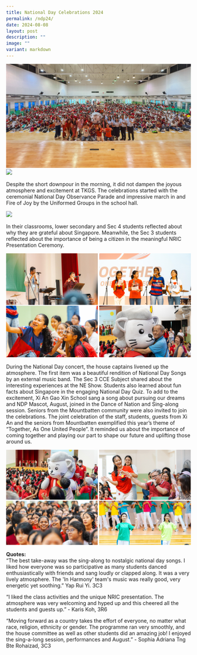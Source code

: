 ```yaml
---
title: National Day Celebrations 2024
permalink: /ndp24/
date: 2024-08-08
layout: post
description: ""
image: ""
variant: markdown
---
```

<img src="/images/Sparkling_Moment/2024/NDP_Heroshot1.jpg">
<img src="/images/Sparkling_Moment/2024/NDP_Heroshot2.jpg">

<p>Despite the short downpour in the morning, it did not dampen the joyous atmosphere and excitement at TKGS. The celebrations started with the ceremonial National Day Observance Parade and impressive march in and Fire of Joy by the Uniformed Groups in the school hall.</p>
<img src="/images/Sparkling_Moment/2024/NPCCShot_2.jpg">

<p>In their classrooms, lower secondary and Sec 4 students reflected about why they are grateful about Singapore. Meanwhile, the Sec 3 students reflected about the importance of being a citizen in the meaningful NRIC Presentation Ceremony.</p>
<img src="/images/Sparkling_Moment/2024/NDP_c1.png">
<p>During the National Day concert, the house captains livened up the atmosphere. The first item was a beautiful rendition of National Day Songs by an external music band. The Sec 3 CCE Subject shared about the interesting experiences at the NE Show. Students also learned about fun facts about Singapore in the engaging National Day Quiz. To add to the excitement, Xi An Gao Xin School sang a song about pursuing our dreams and NDP Mascot, August, joined in the Dance of Nation and Sing-along session. Seniors from the Mountbatten community were also invited to join the celebrations. The joint celebration of the staff, students, guests from Xi An and the seniors from Mountbatten exemplified this year’s theme of  “Together, As One United People”.  It reminded us about the importance of coming together and playing our part to shape our future and uplifting those around us.</p>
<img src="/images/Sparkling_Moment/2024/NDP_c2.png">
<p><b>Quotes:</b><br>
“The best take-away was the sing-along to nostalgic national day songs. I liked how everyone was so participative as many students danced enthusiastically with friends and sang loudly or clapped along. It was a very lively atmosphere. The 'In Harmony' team's music was really good, very energetic yet soothing.” Yap Rui Yi. 3C3</p>
<p>“I liked the class activities and the unique NRIC presentation. The atmosphere was very welcoming and hyped up and this cheered all the students and guests up.” -  Karis Koh, 3R6</p>
<p>“Moving forward as a country takes the effort of everyone, no matter what race, religion, ethnicity or gender. The programme ran very smoothly, and the house committee as well as other students did an amazing job! I enjoyed the sing-a-long session, performances and  August.” - Sophia Adriana Tng Bte Rohaizad, 3C3</p>